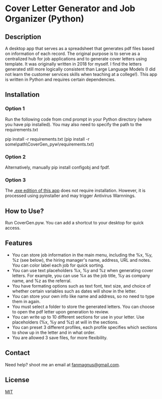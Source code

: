 # Cover Letter Generator and Job Organizer (Python)

## Description

A desktop app that serves as a spreadsheet that generates pdf files based on information of each record. The original purpose is to serve as a centralized hub for job applications and to generate cover letters using template. It was originally written in 2018 for myself. I find the letters generated still more logically consistent than Large Language Models (I did not learn the customer services skills when teaching at a college!). This app is written in Python and requires certain dependencies.

## Installation

### Option 1
Run the following code from cmd prompt in your Python directory (where you have pip installed). You may also need to specify the path to the requirements.txt

pip install -r requirements.txt (pip install -r some\path\CoverGen_pyw\requirements.txt)

### Option 2
Alternatively, manually pip install configobj and fpdf.

### Option 3
The [.exe edition of this app](https://github.com/fanmagnus/CoverGen_exe) does not require installation. However, it is processed using pyinstaller and may trigger Antivirus Warnnings.

## How to Use?

Run CoverGen.pyw. You can add a shortcut to your desktop for quick access.

## Features

- You can store job information in the main menu, including the %x, %y, %z (see below), the hiring manager's name, address, URL and notes. You can color label each job for quick sorting.
- You can use text placeholders %x, %y and %z when generating cover letters. For example, you can use %x as the job title, %y as company name, and %z as the referral.
- You have formating options such as text font, text size, and choice of whether certain variables such as dates will show in the letter.
- You can store your own info like name and address, so no need to type them in again.
- You must select a folder to store the generated letters. You can choose to open the pdf letter upon generation to review.
- You can write up to 10 different sections for use in your letter. Use placeholders (%x, %y and %z) at will in the sections.
- You can preset 3 different profiles, each profile specifies which sections to show up in the letter and in what order.
- You are allowed 3 save files, for more flexibility.

## Contact

Need help? shoot me an email at [fanmagnus@gmail.com](mailto:fanmagnus@gmail.com).

## License

[MIT](https://choosealicense.com/licenses/mit/)

